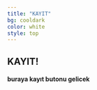 ```yaml
---
title: "KAYIT"
bg: cooldark
color: white
style: top
---
```

<span class="fa-stack subtlecircle" style="font-size:100px; background:rgba(255,166,0,0.1)">
  <i class="fa fa-circle fa-stack-2x text-white"></i>
  <i class="fa fa-calendar fa-stack-1x text-darkestgray"></i>
</span>

## KAYIT!

<h4>buraya kayıt butonu gelicek<h4>
